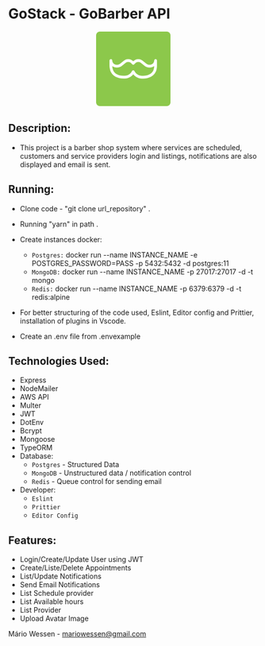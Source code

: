 <head>
	<h1>  GoStack - GoBarber API</h1>
</head>
<body>
	<p align="center">
  <img src="logogobarber.svg" width="150" title="Go Barber">
</p>
<div>
  
  ##  Description:  
   - This project is a barber shop system where services are scheduled, customers and service providers login and listings, notifications are also displayed and email is sent.
   
  ##  Running:  
   - Clone code - "git clone url_repository" .
   - Running "yarn" in path .
   - Create instances docker: 
        - `Postgres:` docker run --name INSTANCE_NAME -e POSTGRES_PASSWORD=PASS -p 5432:5432 -d postgres:11
        - `MongoDB:` docker run --name INSTANCE_NAME -p 27017:27017 -d -t mongo
        - `Redis:` docker run --name INSTANCE_NAME -p 6379:6379 -d -t redis:alpine
   - For better structuring of the code used, Eslint, Editor config and Prittier, installation of plugins in Vscode.
   
   - Create an .env file from .envexample
  
   ##  Technologies Used:
   - Express  
   - NodeMailer
   - AWS API
   - Multer
   - JWT
   - DotEnv
   - Bcrypt
   - Mongoose
   - TypeORM
   - Database: 
        - `Postgres` - Structured Data
        - `MongoDB`  - Unstructured data / notification control
        - `Redis`    - Queue control for sending email
   - Developer:
        - `Eslint`
        - `Prittier`
        - `Editor Config`
   
     
  
  ## Features:
  - Login/Create/Update User using JWT
  - Create/Liste/Delete Appointments
  - List/Update Notifications
  - Send Email Notifications
  - List Schedule provider
  - List Available hours
  - List Provider
  - Upload Avatar Image
   
</div>

</body>

<footer>
  <p>Mário Wessen - <a href="mailto:mariowessen@gmail.com">mariowessen@gmail.com</a></p>
</footer>
